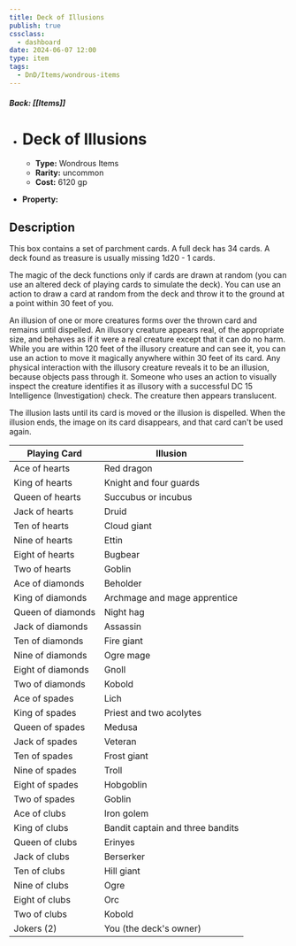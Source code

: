 ```yaml
---
title: Deck of Illusions
publish: true
cssclass:
  - dashboard
date: 2024-06-07 12:00
type: item
tags:
  - DnD/Items/wondrous-items
---
```


##### Back: [[Items]]

- # Deck of Illusions

    - **Type:** Wondrous Items
    - **Rarity:** uncommon
    - **Cost:** 6120 gp
- **Property:** 



## Description 

This box contains a set of parchment cards. A full deck has 34 cards. A deck found as treasure is usually missing 1d20 - 1 cards.

The magic of the deck functions only if cards are drawn at random (you can use an altered deck of playing cards to simulate the deck). You can use an action to draw a card at random from the deck and throw it to the ground at a point within 30 feet of you.

An illusion of one or more creatures forms over the thrown card and remains until dispelled. An illusory creature appears real, of the appropriate size, and behaves as if it were a real creature except that it can do no harm. While you are within 120 feet of the illusory creature and can see it, you can use an action to move it magically anywhere within 30 feet of its card. Any physical interaction with the illusory creature reveals it to be an illusion, because objects pass through it. Someone who uses an action to visually inspect the creature identifies it as illusory with a successful DC 15 Intelligence (Investigation) check. The creature then appears translucent.

The illusion lasts until its card is moved or the illusion is dispelled. When the illusion ends, the image on its card disappears, and that card can't be used again.<table> <thead> <tr> <th>Playing Card</th> <th>Illusion</th> </tr> </thead> <tbody> <tr> <td>Ace of hearts</td> <td>Red dragon</td> </tr> <tr> <td>King of hearts</td> <td>Knight and four guards</td> </tr> <tr> <td>Queen of hearts</td> <td>Succubus or incubus</td> </tr> <tr> <td>Jack of hearts</td> <td>Druid</td> </tr> <tr> <td>Ten of hearts</td> <td>Cloud giant</td> </tr> <tr> <td>Nine of hearts</td> <td>Ettin</td> </tr> <tr> <td>Eight of hearts</td> <td>Bugbear</td> </tr> <tr> <td>Two of hearts</td> <td>Goblin</td> </tr> <tr> <td>Ace of diamonds</td> <td>Beholder</td> </tr> <tr> <td>King of diamonds</td> <td>Archmage and mage apprentice</td> </tr> <tr> <td>Queen of diamonds</td> <td>Night hag</td> </tr> <tr> <td>Jack of diamonds</td> <td>Assassin</td> </tr> <tr> <td>Ten of diamonds</td> <td>Fire giant</td> </tr> <tr> <td>Nine of diamonds</td> <td>Ogre mage</td> </tr> <tr> <td>Eight of diamonds</td> <td>Gnoll</td> </tr> <tr> <td>Two of diamonds</td> <td>Kobold</td> </tr> <tr> <td>Ace of spades</td> <td>Lich</td> </tr> <tr> <td>King of spades</td> <td>Priest and two acolytes</td> </tr> <tr> <td>Queen of spades</td> <td>Medusa</td> </tr> <tr> <td>Jack of spades</td> <td>Veteran</td> </tr> <tr> <td>Ten of spades</td> <td>Frost giant</td> </tr> <tr> <td>Nine of spades</td> <td>Troll</td> </tr> <tr> <td>Eight of spades</td> <td>Hobgoblin</td> </tr> <tr> <td>Two of spades</td> <td>Goblin</td> </tr> <tr> <td>Ace of clubs</td> <td>Iron golem</td> </tr> <tr> <td>King of clubs</td> <td>Bandit captain and three bandits</td> </tr> <tr> <td>Queen of clubs</td> <td>Erinyes</td> </tr> <tr> <td>Jack of clubs</td> <td>Berserker</td> </tr> <tr> <td>Ten of clubs</td> <td>Hill giant</td> </tr> <tr> <td>Nine of clubs</td> <td>Ogre</td> </tr> <tr> <td>Eight of clubs</td> <td>Orc</td> </tr> <tr> <td>Two of clubs</td> <td>Kobold</td> </tr> <tr> <td>Jokers (2)</td> <td>You (the deck's owner)</td> </tr> </tbody> </table>
